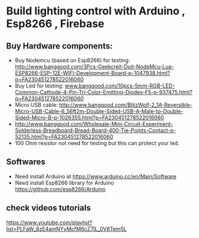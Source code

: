 # Build lighting control with Arduino , Esp8266 , Firebase

## Buy Hardware components:

* Buy Nodemcu (based on Esp8266) for testing: http://www.banggood.com/3Pcs-Geekcreit-Doit-NodeMcu-Lua-ESP8266-ESP-12E-WIFI-Development-Board-p-1047938.html?p=FA230451278522016060
* Buy Led for testing: www.banggood.com/10pcs-5mm-RGB-LED-Common-Cathode-4-Pin-Tri-Color-Emitting-Diodes-F5-p-937475.html?p=FA230451278522016060
* Micro USB cable: http://www.banggood.com/BlitzWolf-2_1A-Reversible-Micro-USB-Cable-6_56ft2m-Double-Sided-USB-A-Male-to-Double-Sided-Micro-B-p-1026355.html?p=FA230451278522016060
* http://www.banggood.com/Wholesale-Mini-Circuit-Experiment-Solderless-Breadboard-Bread-Board-400-Tie-Points-Contact-p-52135.html?p=FA230451278522016060 
* 100 Ohm resistor not need for testing but this can protect your led.

## Softwares

* Need install Arduino at https://www.arduino.cc/en/Main/Software
* Need install Esp8266 library for Arduino https://github.com/esp8266/Arduino

## check videos tutorials
https://www.youtube.com/playlist?list=PLFaW_8zE4amNYyMcfM6cZ7lL_0V8Tem5L

